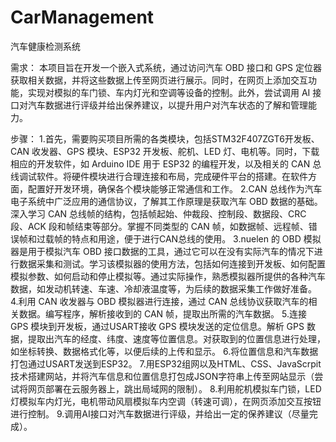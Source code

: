 # CarManagement
汽车健康检测系统

需求：
本项目旨在开发一个嵌入式系统，通过访问汽车 OBD 接口和 GPS 定位器获取相关数据，并将这些数据上传至网页进行展示。同时，在网页上添加交互功能，实现对模拟的车门锁、车内灯光和空调等设备的控制。此外，尝试调用 AI 接口对汽车数据进行评级并给出保养建议，以提升用户对汽车状态的了解和管理能力。

步骤：
1.首先，需要购买项目所需的各类模块，包括STM32F407ZGT6开发板、CAN 收发器、GPS 模块、ESP32 开发板、舵机、LED 灯、电机等。同时，下载相应的开发软件，如 Arduino IDE 用于 ESP32 的编程开发，以及相关的 CAN 总线调试软件。将硬件模块进行合理连接和布局，完成硬件平台的搭建。在软件方面，配置好开发环境，确保各个模块能够正常通信和工作。
2.CAN 总线作为汽车电子系统中广泛应用的通信协议，了解其工作原理是获取汽车 OBD 数据的基础。深入学习 CAN 总线帧的结构，包括帧起始、仲裁段、控制段、数据段、CRC 段、ACK 段和帧结束等部分。掌握不同类型的 CAN 帧，如数据帧、远程帧、错误帧和过载帧的特点和用途，便于进行CAN总线的使用。
3.nuelen 的 OBD 模拟器是用于模拟汽车 OBD 接口数据的工具，通过它可以在没有实际汽车的情况下进行数据采集和测试。学习该模拟器的使用方法，包括如何连接到开发板、如何配置模拟参数、如何启动和停止模拟等。通过实际操作，熟悉模拟器所提供的各种汽车数据，如发动机转速、车速、冷却液温度等，为后续的数据采集工作做好准备。
4.利用 CAN 收发器与 OBD 模拟器进行连接，通过 CAN 总线协议获取汽车的相关数据。编写程序，解析接收到的 CAN 帧，提取出所需的汽车数据。
5.连接 GPS 模块到开发板，通过USART接收 GPS 模块发送的定位信息。解析 GPS 数据，提取出汽车的经度、纬度、速度等位置信息。对获取到的位置信息进行处理，如坐标转换、数据格式化等，以便后续的上传和显示。
6.将位置信息和汽车数据打包通过USART发送到ESP32。
7.用ESP32组网以及HTML、CSS、JavaScrpit技术搭建网站，并将汽车信息和位置信息打包成JSON字符串上传至网站显示（尝试将网页部署在云服务器上，跳出局域网的限制）。
8.利用舵机模拟车门锁，LED灯模拟车内灯光，电机带动风扇模拟车内空调（转速可调），在网页添加交互按钮进行控制。
9.调用AI接口对汽车数据进行评级，并给出一定的保养建议（尽量完成）。
